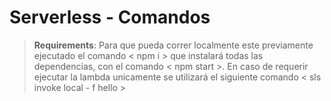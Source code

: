 # Serverless - Comandos

> **Requirements**: Para que pueda correr localmente este previamente ejecutado el comando < npm i > que instalará todas las dependencias, con el comando < npm start >. En caso de requerir ejecutar la lambda unicamente se utilizará el siguiente comando < sls invoke local - f hello >
